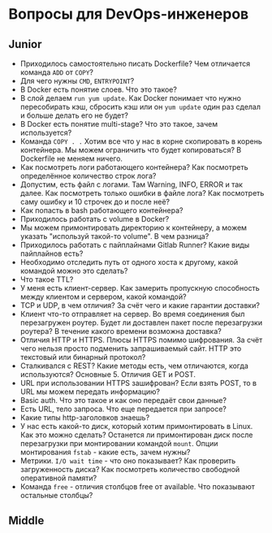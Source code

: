 # Вопросы для DevOps-инженеров

## Junior
* Приходилось самостоятельно писать Dockerfile? Чем отличается команда `ADD` от `COPY`?
* Для чего нужны `CMD`, `ENTRYPOINT`?
* В Docker есть понятие слоев. Что это такое?
* В слой делаем `run yum update`. Как Docker понимает что нужно пересобирать кэш, сбросить кэш или он `yum update` один раз сделал и больше делать его не будет?
* В Docker есть понятие multi-stage? Что это такое, зачем используется?
* Команда `COPY . .` Хотим все что у нас в корне скопировать в корень контейнера. Мы можем ограничить что будет копироваться? В Dockerfile не меняем ничего.
* Как посмотреть логи работающего контейнера? Как посмотреть определённое количество строк лога?
* Допустим, есть файл с логами. Там Warning, INFO, ERROR и так далее. Как посмотреть только ошибки в файле лога? Как посмотреть саму ошибку и 10 строчек до и после неё?
* Как попасть в bash работающего контейнера?
* Приходилось работать с volume в Docker?
* Мы можем примонтировать директорию к контейнеру, а можем указать "используй такой-то volume". В чем разница?
* Приходилось работать с пайплайнами Gitlab Runner? Какие виды пайплайнов есть?
* Необходимо отследить путь от одного хоста к другому, какой командой можно это сделать?
* Что такое TTL?
* У меня есть клиент-сервер. Как замерить пропускную способность между клиентом и сервером, какой командой?
* TCP и UDP, в чем отличия? За счёт чего и какие гарантии доставки?
* Клиент что-то отправляет на сервер. Во время соединения был перезагружен роутер. Будет ли доставлен пакет после перезагрузки роутера? В течение какого времени возможна доставка?
* Отличия HTTP и HTTPS. Плюсы HTTPS помимо шифрования. За счёт чего нельзя просто подменить запрашиваемый сайт. HTTP это текстовый или бинарный протокол?
* Сталкивался с REST? Какие методы есть, чем отличаются, когда используются? Основные 5. Отличия GET и POST.
* URL при использовании HTTPS зашифрован? Если взять POST, то в URL мы можем передать информацию?
* Basic auth. Что это такое и как оно передаёт свои данные?
* Есть URL, тело запроса. Что еще передается при запросе?
* Какие типы http-заголовков знаешь?
* У нас есть какой-то диск, который хотим примонтировать в Linux. Как это можно сделать? Останется ли примонтирован диск после перезагрузки при монтировании командой `mount`. Опции монтирования `fstab` - какие есть, зачем нужны?
* Метрики. `I/O wait time` - что оно показывает? Как проверить загруженность диска? Как посмотреть количество свободной оперативной памяти?
* Команда `free` - отличия столбцов free от available. Что показывают остальные столбцы?

## Middle

